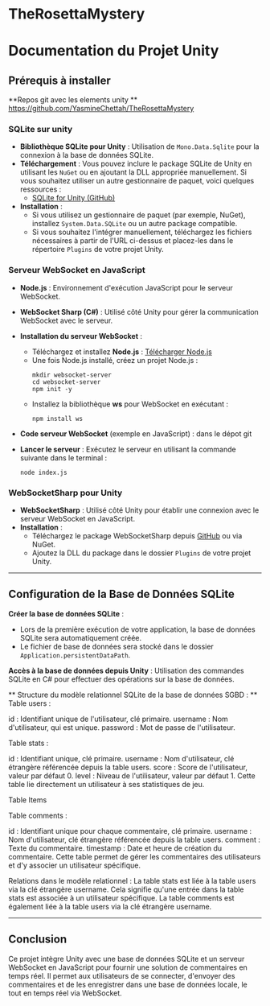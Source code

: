 # TheRosettaMystery


# Documentation du Projet Unity

## **Prérequis à installer**
**Repos git avec les elements unity ** 
https://github.com/YasmineChettah/TheRosettaMystery

### **SQLite sur unity**
   - **Bibliothèque SQLite pour Unity** : Utilisation de `Mono.Data.Sqlite` pour la connexion à la base de données SQLite.
   - **Téléchargement** : Vous pouvez inclure le package SQLite de Unity en utilisant les `NuGet` ou en ajoutant la DLL appropriée manuellement. Si vous souhaitez utiliser un autre gestionnaire de paquet, voici quelques ressources :
     - [SQLite for Unity (GitHub)](https://github.com/artyom-mirzoyan/sqlite-unity)
   - **Installation** :
     - Si vous utilisez un gestionnaire de paquet (par exemple, NuGet), installez `System.Data.SQLite` ou un autre package compatible.
     - Si vous souhaitez l'intégrer manuellement, téléchargez les fichiers nécessaires à partir de l'URL ci-dessus et placez-les dans le répertoire `Plugins` de votre projet Unity.

### **Serveur WebSocket en JavaScript**
   - **Node.js** : Environnement d'exécution JavaScript pour le serveur WebSocket.
   - **WebSocket Sharp (C#)** : Utilisé côté Unity pour gérer la communication WebSocket avec le serveur.
   - **Installation du serveur WebSocket** :
     - Téléchargez et installez **Node.js** : [Télécharger Node.js](https://nodejs.org/)
     - Une fois Node.js installé, créez un projet Node.js :
       ```
       mkdir websocket-server
       cd websocket-server
       npm init -y
       ```
     - Installez la bibliothèque **ws** pour WebSocket en exécutant :
       ```
       npm install ws
       ```

   - **Code serveur WebSocket** (exemple en JavaScript) :
    dans le dépot git

   - **Lancer le serveur** :
     Exécutez le serveur en utilisant la commande suivante dans le terminal :
     ```
     node index.js
     ```

### **WebSocketSharp pour Unity**
   - **WebSocketSharp** : Utilisé côté Unity pour établir une connexion avec le serveur WebSocket en JavaScript.
   - **Installation** :
     - Téléchargez le package WebSocketSharp depuis [GitHub](https://github.com/sta/websocket-sharp) ou via NuGet.
     - Ajoutez la DLL du package dans le dossier `Plugins` de votre projet Unity.

---

## **Configuration de la Base de Données SQLite**

 **Créer la base de données SQLite** :
   - Lors de la première exécution de votre application, la base de données SQLite sera automatiquement créée.
   - Le fichier de base de données sera stocké dans le dossier `Application.persistentDataPath`.

  **Accès à la base de données depuis Unity** :
   Utilisation des commandes SQLite en C# pour effectuer des opérations sur la base de données. 

** Structure du modèle relationnel SQLite de la base de données SGBD : ** 
Table users :

id : Identifiant unique de l'utilisateur, clé primaire.
username : Nom d'utilisateur, qui est unique.
password : Mot de passe de l'utilisateur.

Table stats :

id : Identifiant unique, clé primaire.
username : Nom d'utilisateur, clé étrangère référencée depuis la table users.
score : Score de l'utilisateur, valeur par défaut 0.
level : Niveau de l'utilisateur, valeur par défaut 1.
Cette table lie directement un utilisateur à ses statistiques de jeu.

Table Items

Table comments :

id : Identifiant unique pour chaque commentaire, clé primaire.
username : Nom d'utilisateur, clé étrangère référencée depuis la table users.
comment : Texte du commentaire.
timestamp : Date et heure de création du commentaire.
Cette table permet de gérer les commentaires des utilisateurs et d'y associer un utilisateur spécifique.

Relations dans le modèle relationnel :
La table stats est liée à la table users via la clé étrangère username. Cela signifie qu'une entrée dans la table stats est associée à un utilisateur spécifique.
La table comments est également liée à la table users via la clé étrangère username.

---

## **Conclusion**
Ce projet intègre Unity avec une base de données SQLite et un serveur WebSocket en JavaScript pour fournir une solution de commentaires en temps réel. Il permet aux utilisateurs de se connecter, d'envoyer des commentaires et de les enregistrer dans une base de données locale, le tout en temps réel via WebSocket.
